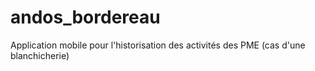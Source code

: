 # andos_bordereau
Application mobile pour l'historisation des activités des PME (cas d'une blanchicherie)
